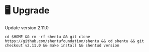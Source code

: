 # 🖥️ Upgrade

Update version 2.11.0

```
cd $HOME && rm -rf shentu && git clone https://github.com/shentufoundation/shentu && cd shentu && git checkout v2.11.0 && make install && shentud version
```

